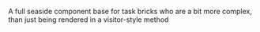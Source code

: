 A full seaside component base for task bricks who are a bit more complex, than just being rendered in a visitor-style method